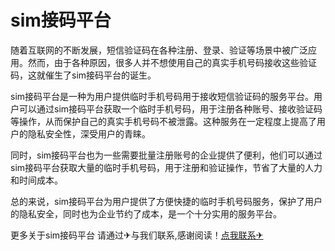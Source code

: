 # sim接码平台

随着互联网的不断发展，短信验证码在各种注册、登录、验证等场景中被广泛应用。然而，由于各种原因，很多人并不想使用自己的真实手机号码接收这些验证码，这就催生了sim接码平台的诞生。

sim接码平台是一种为用户提供临时手机号码用于接收短信验证码的服务平台。用户可以通过sim接码平台获取一个临时手机号码，用于注册各种账号、接收验证码等操作，从而保护自己的真实手机号码不被泄露。这种服务在一定程度上提高了用户的隐私安全性，深受用户的青睐。

同时，sim接码平台也为一些需要批量注册账号的企业提供了便利，他们可以通过sim接码平台获取大量的临时手机号码，用于注册和验证操作，节省了大量的人力和时间成本。

总的来说，sim接码平台为用户提供了方便快捷的临时手机号码服务，保护了用户的隐私安全，同时也为企业节约了成本，是一个十分实用的服务平台。

更多关于sim接码平台 请通过✈与我们联系,感谢阅读！[点我联系✈](https://www.G208.com)